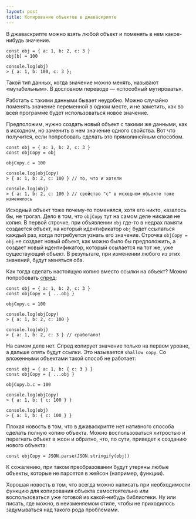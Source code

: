 ```yaml
---
layout: post
title: Копирование объектов в джаваскрипте
---
```


В джаваскрипте можно взять любой объект и поменять в нем какое-нибудь значение.

```
const obj = { a: 1, b: 2, c: 3 }
obj[b] = 100
    
console.log(obj)
> { a: 1, b: 100, c: 3 };
```

Такой тип данных, когда значение можно менять, называют «мутабельным». В дословном переводе — «способный мутировать».

Работать с такими данными бывает неудобно. Можно случайно поменять значение переменной в одном месте, и не заметить, как во всей программе будет использоваться новое значение.

Предположим, нужно создать новый объект с такими же данными, как в исходном, но заменить в нем значение одного свойства. Вот что получится, если попробовать сделать это прямолинейным способом.

```
const obj = { a: 1, b: 2, c: 3 }
const objCopy = obj
    
objCopy.c = 100
    
console.log(objCopy)
> { a: 1, b: 2, c: 100 } // то, что и хотели
    
console.log(obj)
> { a: 1, b: 2, c: 100 } // свойство "c" в исходном объекте тоже изменилось
```

Исходный объект тоже почему-то поменялся, хотя его никто, казалось бы, не трогал. Дело в том, что `objCopy` тут на самом деле никакая не копия. В первой строчке, при объявлении `obj` где-то в недрах памяти создается объект, на который идентификатор `obj` будет ссылаться каждый раз, когда потребуется узнать его значение. Строчка `objCopy = obj` не создает новый объект, как можно было бы предположить, а создает новый идентификатор, который ссылается на тот же, уже существующий объект. В результате, при изменении любого из этих значений, будут меняться оба.

Как тогда сделать настоящую копию вместо ссылки на объект? Можно попробовать [спред](https://developer.mozilla.org/en-US/docs/Web/JavaScript/Reference/Operators/Spread_syntax):

```
const obj = { a: 1, b: 2, c: 3 }
const objCopy = { ...obj }
    
objCopy.c = 100
    
console.log(objCopy)
> { a: 1, b: 2, c: 100 }
    
console.log(obj)
> { a: 1, b: 2, c: 3 } // сработало!
```

На самом деле нет. Спред копирует значение только на первом уровне, а дальше опять будут ссылки. Это называется `shallow copy`. Со вложенными объектами такой способ не работает:

```
const obj = { a: 1, b: { c: 3 } }
const objCopy = { ...obj }
    
objCopy.b.c = 100
    
console.log(objCopy)
> { a: 1, b: { c: 100 } }
    
console.log(obj)
> { a: 1, b: { c: 100 } }
```

Плохая новость в том, что в джаваскрипте нет нативного способа сделать полную копию объекта. Можно воспользоваться хитростью и перегнать объект в жсон и обратно, что, по сути, приведет к созданию нового объекта:

```
const objCopy = JSON.parse(JSON.stringify(obj))
```

К сожалению, при таком преобразовании будут утеряны любые объекты, которые не парсятся в жейсон (например, функции).

Хорошая новость в том, что всегда можно написать при необходимости функцию для копирования объекта самостоятельно или воспользоваться уже готовой из какой-нибудь библиотеки. Ну или писать, где можно, в неизменяемом стиле, чтобы не приходилось задумываться над такого рода проблемами.